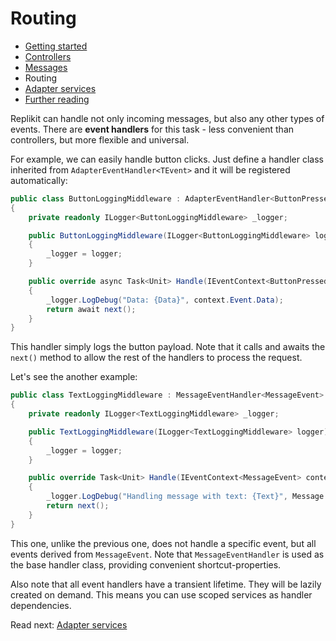 # Routing

- [Getting started](getting-started.md)
- [Controllers](controllers.md)
- [Messages](messages.md)
- Routing
- [Adapter services](adapter-services.md)
- [Further reading](further-reading.md)

Replikit can handle not only incoming messages, but also any other types of events. There are **event handlers** for
this task - less convenient than controllers, but more flexible and universal.

For example, we can easily handle button clicks. Just define a handler class inherited
from `AdapterEventHandler<TEvent>` and it will be registered automatically:

```c#
public class ButtonLoggingMiddleware : AdapterEventHandler<ButtonPressedEvent>
{
    private readonly ILogger<ButtonLoggingMiddleware> _logger;

    public ButtonLoggingMiddleware(ILogger<ButtonLoggingMiddleware> logger)
    {
        _logger = logger;
    }

    public override async Task<Unit> Handle(IEventContext<ButtonPressedEvent> context, NextAction next)
    {
        _logger.LogDebug("Data: {Data}", context.Event.Data);
        return await next();
    }
}
```

This handler simply logs the button payload. Note that it calls and awaits the `next()` method to allow the rest of the
handlers to process the request.

Let's see the another example:

```c#
public class TextLoggingMiddleware : MessageEventHandler<MessageEvent>
{
    private readonly ILogger<TextLoggingMiddleware> _logger;

    public TextLoggingMiddleware(ILogger<TextLoggingMiddleware> logger)
    {
        _logger = logger;
    }

    public override Task<Unit> Handle(IEventContext<MessageEvent> context, NextAction next)
    {
        _logger.LogDebug("Handling message with text: {Text}", Message.Text);
        return next();
    }
}
```

This one, unlike the previous one, does not handle a specific event, but all events derived from `MessageEvent`. Note
that `MessageEventHandler` is used as the base handler class, providing convenient shortcut-properties.

Also note that all event handlers have a transient lifetime. They will be lazily created on demand. This means you can
use scoped services as handler dependencies.

Read next: [Adapter services](adapter-services.md)
